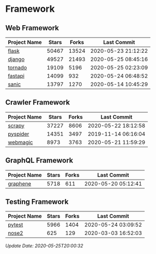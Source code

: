 # Framework

## Web Framework

| Project Name | Stars | Forks | Last Commit |
| ------------ | ----- | ----- | ----------- |
| [flask](https://github.com/pallets/flask) | 50467 | 13524 | 2020-05-23 21:12:22 |
| [django](https://github.com/django/django) | 49527 | 21493 | 2020-05-25 08:45:16 |
| [tornado](https://github.com/tornadoweb/tornado) | 19109 | 5196 | 2020-05-25 02:23:09 |
| [fastapi](https://github.com/tiangolo/fastapi) | 14099 | 932 | 2020-05-24 06:48:52 |
| [sanic](https://github.com/huge-success/sanic) | 13797 | 1270 | 2020-05-14 10:45:29 |

## Crawler Framework

| Project Name | Stars | Forks | Last Commit |
| ------------ | ----- | ----- | ----------- |
| [scrapy](https://github.com/scrapy/scrapy) | 37227 | 8606 | 2020-05-22 18:12:58 |
| [pyspider](https://github.com/binux/pyspider) | 14351 | 3497 | 2019-11-14 06:16:04 |
| [webmagic](https://github.com/code4craft/webmagic) | 8973 | 3763 | 2020-05-21 11:59:29 |

## GraphQL Framework

| Project Name | Stars | Forks | Last Commit |
| ------------ | ----- | ----- | ----------- |
| [graphene](https://github.com/graphql-python/graphene) | 5718 | 611 | 2020-05-20 05:12:41 |

## Testing Framework

| Project Name | Stars | Forks | Last Commit |
| ------------ | ----- | ----- | ----------- |
| [pytest](https://github.com/pytest-dev/pytest) | 5966 | 1404 | 2020-05-24 03:09:52 |
| [nose2](https://github.com/nose-devs/nose2) | 625 | 129 | 2020-03-03 16:52:03 |

*Update Date: 2020-05-25T20:00:32*